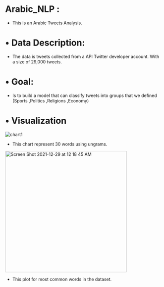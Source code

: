 


# Arabic_NLP :

 - This is an Arabic Tweets Analysis.




# • Data Description:



 - The data is tweets collected from a API Twitter developer account. With a size of 29,000 tweets.


# • Goal:

 
 
  - Is to build a model that can classify tweets into groups that we defined (Sports ,Politics ,Religions ,Economy)



# • Visualization


![chart1](https://user-images.githubusercontent.com/58592557/147738270-17e04c13-7147-482b-ae00-2e1f54627d6d.png)

   - This chart represent 30 words using ungrams.




<img width="392" alt="Screen Shot 2021-12-29 at 12 18 45 AM" src="https://user-images.githubusercontent.com/58592557/147738431-d62f4d43-46ab-419a-b83c-658c15a20605.png">


   - This plot for most common words in the dataset.


